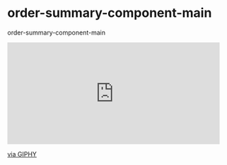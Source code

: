 # order-summary-component-main
order-summary-component-main

<iframe src="https://giphy.com/embed/78fvNM6WpXZMlsUwUL" width="480" height="231" frameBorder="0" class="giphy-embed" allowFullScreen></iframe><p><a href="https://giphy.com/gifs/78fvNM6WpXZMlsUwUL">via GIPHY</a></p>
